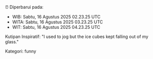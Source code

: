 ⏰ Diperbarui pada:
- WIB: Sabtu, 16 Agustus 2025 02.23.25 UTC
- WITA: Sabtu, 16 Agustus 2025 03.23.25 UTC
- WIT: Sabtu, 16 Agustus 2025 04.23.25 UTC

Kutipan Inspiratif:
"I used to jog but the ice cubes kept falling out of my glass."


Kategori: funny

